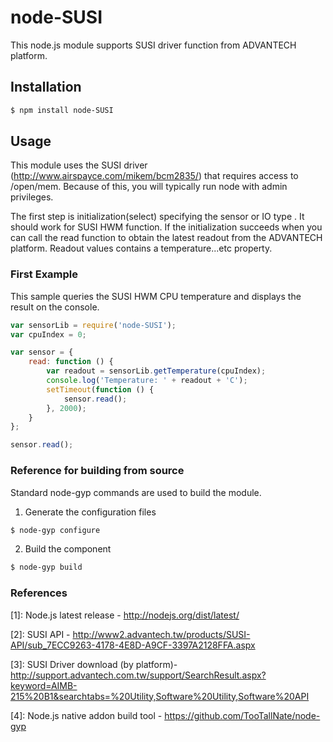 # node-SUSI

This node.js module supports SUSI driver function from ADVANTECH platform.

## Installation
``` bash
$ npm install node-SUSI
```

## Usage

This module uses the SUSI driver (http://www.airspayce.com/mikem/bcm2835/) that requires access to 
/open/mem. Because of this, you will typically run node with admin privileges.

The first step is initialization(select) specifying the sensor or IO type . It should work for SUSI HWM function. If the initialization succeeds when you can call the read function to obtain the latest readout from the ADVANTECH platform. Readout values contains a temperature...etc property.

### First Example

This sample queries the SUSI HWM CPU temperature and displays the result on the console. 

``` javascript
var sensorLib = require('node-SUSI');
var cpuIndex = 0;

var sensor = {
    read: function () {
        var readout = sensorLib.getTemperature(cpuIndex);
        console.log('Temperature: ' + readout + 'C');
        setTimeout(function () {
            sensor.read();
        }, 2000);
    }
};

sensor.read();

```

### Reference for building from source

Standard node-gyp commands are used to build the module.

1. Generate the configuration files
``` bash
$ node-gyp configure
```
2. Build the component
``` bash
$ node-gyp build
```

### References

[1]: Node.js latest release - http://nodejs.org/dist/latest/

[2]: SUSI API - http://www2.advantech.tw/products/SUSI-API/sub_7ECC9263-4178-4E8D-A9CF-3397A2128FFA.aspx

[3]: SUSI Driver download (by platform)- http://support.advantech.com.tw/support/SearchResult.aspx?keyword=AIMB-215%20B1&searchtabs=%20Utility,Software%20Utility,Software%20API

[4]: Node.js native addon build tool - https://github.com/TooTallNate/node-gyp

